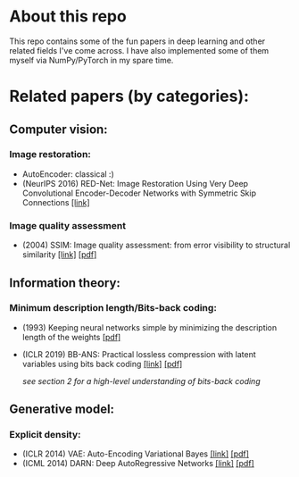 # About this repo

This repo contains some of the fun papers in deep learning and other related fields I've come across. I have also implemented some of them myself via NumPy/PyTorch in my spare time.

# Related papers (by categories):

## Computer vision:

### Image restoration:
- AutoEncoder: classical :)
- (NeurIPS 2016) RED-Net: Image Restoration Using Very Deep Convolutional Encoder-Decoder Networks with Symmetric Skip Connections [[link]](https://proceedings.neurips.cc/paper/2016/hash/0ed9422357395a0d4879191c66f4faa2-Abstract.html)

### Image quality assessment
- (2004) SSIM: Image quality assessment: from error visibility to structural similarity [[link]](https://ieeexplore.ieee.org/document/1284395) [[pdf]](https://www.cns.nyu.edu/pub/lcv/wang03-preprint.pdf)

## Information theory:

### Minimum description length/Bits-back coding: 
- (1993) Keeping neural networks simple by minimizing the description
length of the weights [[pdf]](https://www.cs.toronto.edu/~hinton/absps/colt93.pdf)
- (ICLR 2019) BB-ANS: Practical lossless compression with latent variables using bits back coding [[link]](https://openreview.net/forum?id=ryE98iR5tm) [[pdf]](https://openreview.net/pdf?id=ryE98iR5tm)
  
  *see section 2 for a high-level understanding of bits-back coding*

## Generative model:

### Explicit density:
- (ICLR 2014) VAE: Auto-Encoding Variational Bayes [[link]](https://openreview.net/forum?id=33X9fd2-9FyZd) [[pdf]](https://arxiv.org/abs/1312.6114)
- (ICML 2014) DARN: Deep AutoRegressive Networks [[link]](https://openreview.net/forum?id=rkZC3qZdZr) [[pdf]](http://proceedings.mlr.press/v32/gregor14.pdf)